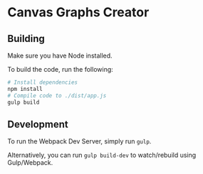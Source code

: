 # Canvas Graphs Creator

## Building

Make sure you have Node installed.

To build the code, run the following:
```bash
# Install dependencies
npm install
# Compile code to ./dist/app.js
gulp build
```

## Development

To run the Webpack Dev Server, simply run `gulp`.

Alternatively, you can run `gulp build-dev` to watch/rebuild using Gulp/Webpack.
